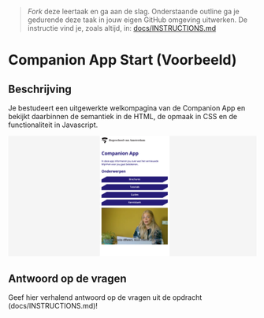 > _Fork_ deze leertaak en ga aan de slag. Onderstaande outline ga je gedurende deze taak in jouw eigen GitHub omgeving uitwerken. De instructie vind je, zoals altijd, in: [docs/INSTRUCTIONS.md](docs/INSTRUCTIONS.md)

# Companion App Start (Voorbeeld)

## Beschrijving
Je bestudeert een uitgewerkte welkompagina van de Companion App en bekijkt daarbinnen de semantiek in de HTML, de opmaak in CSS en de functionaliteit in Javascript.

![Poster](./docs/poster.png "Companion App welkompagina")  

## Antwoord op de vragen
Geef hier verhalend antwoord op de vragen uit de opdracht (docs/INSTRUCTIONS.md)!
